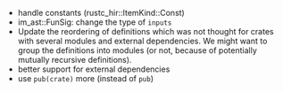 * handle constants (rustc_hir::ItemKind::Const)
* im_ast::FunSig: change the type of `inputs`
* Update the reordering of definitions which was not thought for crates with
  several modules and external dependencies. We might want to group the
  definitions into modules (or not, because of potentially mutually recursive
  definitions).
* better support for external dependencies
* use `pub(crate)` more (instead of `pub`)
